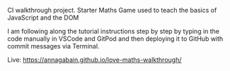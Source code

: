 CI walkthrough project. Starter Maths Game used to teach the basics of JavaScript and the DOM

I am following along the tutorial instructions step by step by typing in the code manually in VSCode and GitPod and then deploying it to GitHub with commit messages via Terminal.

Live:
https://annagabain.github.io/love-maths-walkthrough/